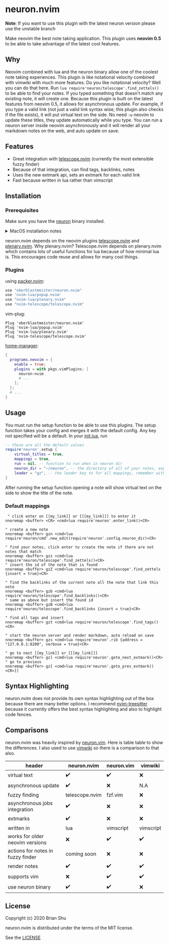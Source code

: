# neuron.nvim

**Note**: If you want to use this plugin with the latest neuron version please use the unstable branch

Make neovim the best note taking application. This plugin uses **neovim 0.5** to be able to take advantage of the latest cool features.

## Why

Neovim combined with lua and the neuron binary allow one of the coolest note taking experiences. This plugin is like notational velocity combined with vimwiki with much more features. Do you like notational velocity? Well you can do that here. Run `lua require'neuron/telescope'.find_zettels()` to be able to find your notes. If you typed something that doesn't match any existing note, it will create one. Because this plugin is built on the latest features from neovim 0.5, it allows for asynchronous update. For example, if you type a valid link (not just a valid link syntax wise, this plugin also checks if the file exists), it will put virtual text on the side. No need `:w` neovim to update these titles, they update automatically while you type. You can run a neuron server inside neovim asynchronously and it will render all your markdown notes on the web, and auto update on save.

## Features

- Great integration with [telescope.nvim](https://github.com/nvim-telescope/telescope.nvim) (currently the most extensible fuzzy finder)
- Because of that integration, can find tags, backlinks, notes
- Uses the new extmark api, sets an extmark for each valid link
- Fast because written in lua rather than vimscript

## Installation

### Prerequisites

Make sure you have the [neuron](https://github.com/srid/neuron/releases) binary installed.

<details>
  <summary>MacOS installation notes</summary>

  You can use [Whalebrew](https://github.com/whalebrew/whalebrew) version on MacOS, see [here](https://github.com/whalebrew/whalebrew-packages/blob/master/neuron/README.md). If you won't be using `rib` server to view your notes on the web, disable port forwarding - otherwise you'll get port conflict errors for zettels with multiple links. To do that, open `whalebrew`'s launcher with `vi $(which neuron)` and remove `ports` section.
</details>

neuron.nvim depends on the neovim plugins [telescope.nvim](https://github.com/nvim-telescope/telescope.nvim) and [plenary.nvim](https://github.com/nvim-lua/plenary.nvim). Why plenary.nvim? Telescope.nvim depends on plenary.nvim which contains lots of useful functions for lua because of how minimal lua is. This encourages code reuse and allows for many cool things.

### Plugins

using [packer.nvim](https://github.com/wbthomason/packer.nvim):

```lua
use "oberblastmeister/neuron.nvim"
use 'nvim-lua/popup.nvim'
use "nvim-lua/plenary.nvim"
use "nvim-telescope/telescope.nvim"
```

vim-plug:

```vim
Plug 'oberblastmeister/neuron.nvim'
Plug 'nvim-lua/popup.nvim'
Plug 'nvim-lua/plenary.nvim'
Plug 'nvim-telescope/telescope.nvim'
```

[home-manager](https://github.com/nix-community/home-manager):

```nix
{
  programs.neovim = {
    enable = true;
    plugins = with pkgs.vimPlugins; [
      neuron-nvim
      # ...
    ];
  };
  # ...
}
```

## Usage

You must run the setup function to be able to use this plugins. The setup function takes your config and merges it with the default config. Any key not specified will be a default. In your [init.lua](https://github.com/neovim/neovim/issues/7895), run

```lua
-- these are all the default values
require'neuron'.setup {
    virtual_titles = true,
    mappings = true,
    run = nil, -- function to run when in neuron dir
    neuron_dir = "~/neuron", -- the directory of all of your notes, expanded by default (currently supports only one directory for notes, find a way to detect neuron.dhall to use any directory)
    leader = "gz", -- the leader key to for all mappings, remember with 'go zettel'
}
```

After running the setup function opening a note will show virtual text on the side to show the title of the note.

### Default mappings

```vim
 " click enter on [[my_link]] or [[[my_link]]] to enter it
nnoremap <buffer> <CR> <cmd>lua require'neuron'.enter_link()<CR>

" create a new note
nnoremap <buffer> gzn <cmd>lua require'neuron/cmd'.new_edit(require'neuron'.config.neuron_dir)<CR>

" find your notes, click enter to create the note if there are not notes that match
nnoremap <buffer> gzz <cmd>lua require'neuron/telescope'.find_zettels()<CR>
" insert the id of the note that is found
nnoremap <buffer> gzZ <cmd>lua require'neuron/telescope'.find_zettels {insert = true}<CR>

" find the backlinks of the current note all the note that link this note
nnoremap <buffer> gzb <cmd>lua require'neuron/telescope'.find_backlinks()<CR>
" same as above but insert the found id
nnoremap <buffer> gzB <cmd>lua require'neuron/telescope'.find_backlinks {insert = true}<CR>

" find all tags and insert
nnoremap <buffer> gzt <cmd>lua require'neuron/telescope'.find_tags()<CR>

" start the neuron server and render markdown, auto reload on save
nnoremap <buffer> gzs <cmd>lua require'neuron'.rib {address = "127.0.0.1:8200", verbose = true}<CR>

" go to next [[my_link]] or [[[my_link]]]
nnoremap <buffer> gz] <cmd>lua require'neuron'.goto_next_extmark()<CR>
" go to previous
nnoremap <buffer> gz[ <cmd>lua require'neuron'.goto_prev_extmark()<CR>]]
```

## Syntax Highlighting

neuron.nvim does not provide its own syntax highlighting out of the box because there are many better options. I recommend [nvim-treesitter](https://github.com/nvim-treesitter/nvim-treesitter) because it currently offers the best syntax highlighting and also to highlight code fences.

## Comparisons

neuron.nvim was heavily inspired by [neuron.vim](https://github.com/fiatjaf/neuron.vim). Here is table table to show the differences. I also used to use [vimwiki](https://github.com/vimwiki/vimwiki) so there is a comparison to that also.


|header|neuron.nvim|neuron.vim|vimwiki|
|------|-----------|----------|-------|
|virtual text|:heavy_check_mark:|:heavy_check_mark:|:x:
|asynchronous update|:heavy_check_mark:|:x:|N.A
|fuzzy finding|telescope.nvim|fzf.vim|:x:|
|asynchronous jobs integration|:heavy_check_mark:|:x:|:x:
|extmarks|:heavy_check_mark:|:x:|:x:
|written in|lua|vimscript|vimscript|
|works for older neovim versions|:x:|:heavy_check_mark:|:heavy_check_mark:
|actions for notes in fuzzy finder|coming soon|:x:|:x:
|render notes|:heavy_check_mark:|:heavy_check_mark:|:heavy_check_mark:
|supports vim|:x:|:heavy_check_mark:|:heavy_check_mark:
|use neuron binary|:heavy_check_mark:|:heavy_check_mark:|:x:

## License

Copyright (c) 2020 Brian Shu

neuron.nvim is distributed under the terms of the MIT license.

See the [LICENSE](LICENSE)

